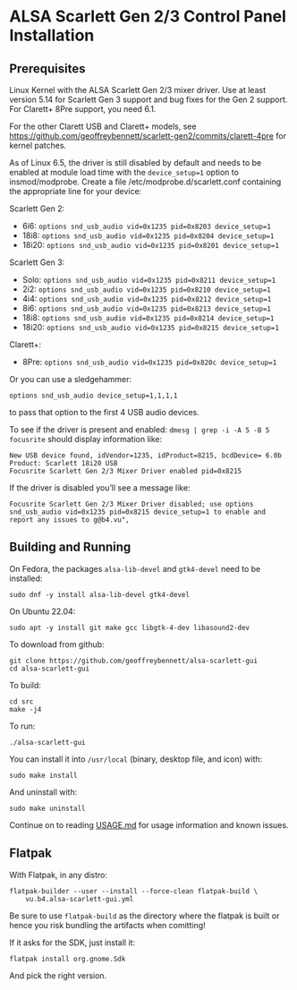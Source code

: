 # ALSA Scarlett Gen 2/3 Control Panel Installation

## Prerequisites

Linux Kernel with the ALSA Scarlett Gen 2/3 mixer driver. Use at least
version 5.14 for Scarlett Gen 3 support and bug fixes for the Gen 2
support. For Clarett+ 8Pre support, you need 6.1.

For the other Clarett USB and Clarett+ models, see
https://github.com/geoffreybennett/scarlett-gen2/commits/clarett-4pre
for kernel patches.

As of Linux 6.5, the driver is still disabled by default and needs to
be enabled at module load time with the `device_setup=1` option to
insmod/modprobe. Create a file /etc/modprobe.d/scarlett.conf
containing the appropriate line for your device:

Scarlett Gen 2:

- 6i6: `options snd_usb_audio vid=0x1235 pid=0x8203 device_setup=1`
- 18i8: `options snd_usb_audio vid=0x1235 pid=0x8204 device_setup=1`
- 18i20: `options snd_usb_audio vid=0x1235 pid=0x8201 device_setup=1`

Scarlett Gen 3:

- Solo: `options snd_usb_audio vid=0x1235 pid=0x8211 device_setup=1`
- 2i2: `options snd_usb_audio vid=0x1235 pid=0x8210 device_setup=1`
- 4i4: `options snd_usb_audio vid=0x1235 pid=0x8212 device_setup=1`
- 8i6: `options snd_usb_audio vid=0x1235 pid=0x8213 device_setup=1`
- 18i8: `options snd_usb_audio vid=0x1235 pid=0x8214 device_setup=1`
- 18i20: `options snd_usb_audio vid=0x1235 pid=0x8215 device_setup=1`

Clarett+:

- 8Pre: `options snd_usb_audio vid=0x1235 pid=0x820c device_setup=1`

Or you can use a sledgehammer:
```
options snd_usb_audio device_setup=1,1,1,1
```
to pass that option to the first 4 USB audio devices.

To see if the driver is present and enabled: `dmesg | grep -i -A 5 -B
5 focusrite` should display information like:

```
New USB device found, idVendor=1235, idProduct=8215, bcdDevice= 6.0b
Product: Scarlett 18i20 USB
Focusrite Scarlett Gen 2/3 Mixer Driver enabled pid=0x8215
```

If the driver is disabled you’ll see a message like:

```
Focusrite Scarlett Gen 2/3 Mixer Driver disabled; use options
snd_usb_audio vid=0x1235 pid=0x8215 device_setup=1 to enable and
report any issues to g@b4.vu",
```

## Building and Running

On Fedora, the packages `alsa-lib-devel` and `gtk4-devel` need to be
installed:

```
sudo dnf -y install alsa-lib-devel gtk4-devel
```

On Ubuntu 22.04:

```
sudo apt -y install git make gcc libgtk-4-dev libasound2-dev
```

To download from github:

```
git clone https://github.com/geoffreybennett/alsa-scarlett-gui
cd alsa-scarlett-gui
```

To build:

```
cd src
make -j4
```

To run:

```
./alsa-scarlett-gui
```

You can install it into `/usr/local` (binary, desktop file, and icon)
with:

```
sudo make install
```

And uninstall with:

```
sudo make uninstall
```

Continue on to reading [USAGE.md](USAGE.md) for usage information and
known issues.

## Flatpak

With Flatpak, in any distro:

```
flatpak-builder --user --install --force-clean flatpak-build \
    vu.b4.alsa-scarlett-gui.yml
```

Be sure to use `flatpak-build` as the directory where the flatpak is
built or hence you risk bundling the artifacts when comitting!

If it asks for the SDK, just install it:

```
flatpak install org.gnome.Sdk
```

And pick the right version.
